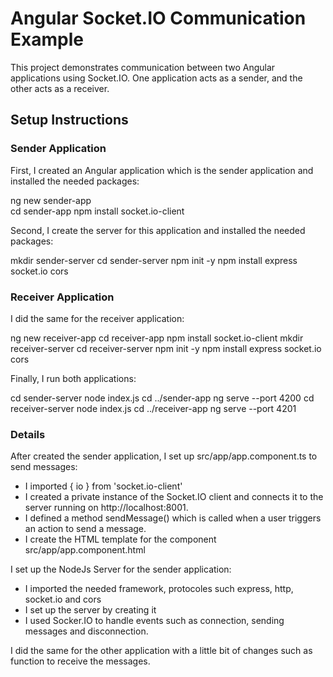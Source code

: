 # Angular Socket.IO Communication Example

This project demonstrates communication between two Angular applications using Socket.IO. One application acts as a sender, and the other acts as a receiver.

## Setup Instructions

### Sender Application

First, I created an Angular application which is the sender application and installed the needed packages:

ng new sender-app
<br>
cd sender-app
npm install socket.io-client

Second, I create the server for this application and installed the needed packages:

mkdir sender-server
cd sender-server
npm init -y
npm install express socket.io cors

### Receiver Application

I did the same for the receiver application:

ng new receiver-app
cd receiver-app
npm install socket.io-client
mkdir receiver-server
cd receiver-server
npm init -y
npm install express socket.io cors

Finally, I run both applications:

cd sender-server
node index.js
cd ../sender-app
ng serve --port 4200
cd receiver-server
node index.js
cd ../receiver-app
ng serve --port 4201

### Details

After created the sender application, I set up src/app/app.component.ts to send messages:
- I imported { io } from 'socket.io-client'
- I created a private instance of the Socket.IO client and connects it to the server running on http://localhost:8001.
- I defined a method sendMessage() which is called when a user triggers an action to send a message.
- I create the HTML template for the component src/app/app.component.html

I set up the NodeJs Server for the sender application:
- I imported the needed framework, protocoles such express, http, socket.io and cors
- I set up the server by creating it
- I used Socker.IO to handle events such as connection, sending messages and disconnection.

I did the same for the other application with a little bit of changes such as function to receive the messages.

